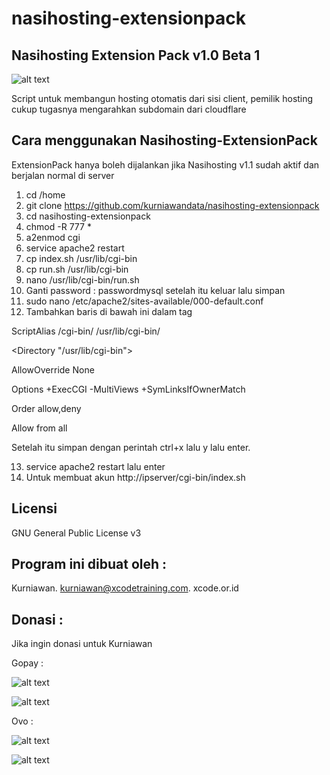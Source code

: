 # nasihosting-extensionpack


Nasihosting Extension Pack v1.0 Beta 1
--------------------
![alt text](http://xcode.or.id/04_small-logo.png)

Script untuk membangun hosting otomatis dari sisi client, pemilik hosting cukup tugasnya mengarahkan subdomain dari cloudflare

Cara menggunakan Nasihosting-ExtensionPack
------------------------------------------
ExtensionPack hanya boleh dijalankan jika Nasihosting v1.1 sudah aktif dan berjalan normal di server
1. cd /home
2. git clone https://github.com/kurniawandata/nasihosting-extensionpack
3. cd nasihosting-extensionpack
4. chmod -R 777 *
5. a2enmod cgi 
6. service apache2 restart
7. cp index.sh /usr/lib/cgi-bin
8. cp run.sh /usr/lib/cgi-bin
9. nano /usr/lib/cgi-bin/run.sh
10. Ganti password : passwordmysql setelah itu keluar lalu simpan
11. sudo nano /etc/apache2/sites-available/000-default.conf
12. Tambahkan baris di bawah ini dalam tag <VirtualHost></VirtualHost> 

ScriptAlias /cgi-bin/ /usr/lib/cgi-bin/

<Directory "/usr/lib/cgi-bin"> 

AllowOverride None

Options +ExecCGI -MultiViews +SymLinksIfOwnerMatch 

Order allow,deny 

Allow from all

</Directory>

Setelah itu simpan dengan perintah ctrl+x lalu y lalu enter.

13. service apache2 restart lalu enter
14. Untuk membuat akun http://ipserver/cgi-bin/index.sh

Licensi
-------
GNU General Public License v3

Program ini dibuat oleh :
--------------------------------------------
Kurniawan. kurniawan@xcodetraining.com.
xcode.or.id


Donasi :
--------
Jika ingin donasi untuk Kurniawan

Gopay :

![alt text](http://xcodeserver.my.id/gofood.png)

![alt text](http://xcodeserver.my.id/gopay.png)

Ovo :

![alt text](http://xcodeserver.my.id/ovo3.png)

![alt text](http://xcodeserver.my.id/ovo2.png)
